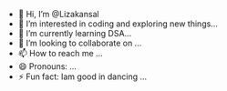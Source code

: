 - 👋 Hi, I’m @Lizakansal
- 👀 I’m interested in coding and exploring new things...
- 🌱 I’m currently learning DSA...
- 💞️ I’m looking to collaborate on ...
- 📫 How to reach me ...
- 😄 Pronouns: ...
- ⚡ Fun fact: Iam good in dancing ...

<!---
Lizakansal/Lizakansal is a ✨ special ✨ repository because its `README.md` (this file) appears on your GitHub profile.
You can click the Preview link to take a look at your changes.
--->
